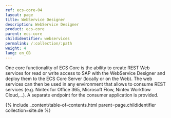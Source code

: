 ```yaml
---
ref: ecs-core-04
layout: page
title: WebService Designer
description: WebService Designer
product: ecs-core
parent: ecs-core
childidentifier: webservices
permalink: /:collection/:path
weight: 4
lang: en_GB
---
```


One core functionality of ECS Core is the ability to create REST Web services for read or write access to SAP with the WebService Designer and deploy them to the ECS Core Server (locally or on the Web). The web services can then be used in any environment that allows to consume REST services (e.g. Nintex for Office 365, Microsoft Flow, Nintex Workflow Cloud,...).
A separate endpoint for the consumer application is provided. 

{% include _content/table-of-contents.html parent=page.childidentifier collection=site.de %}